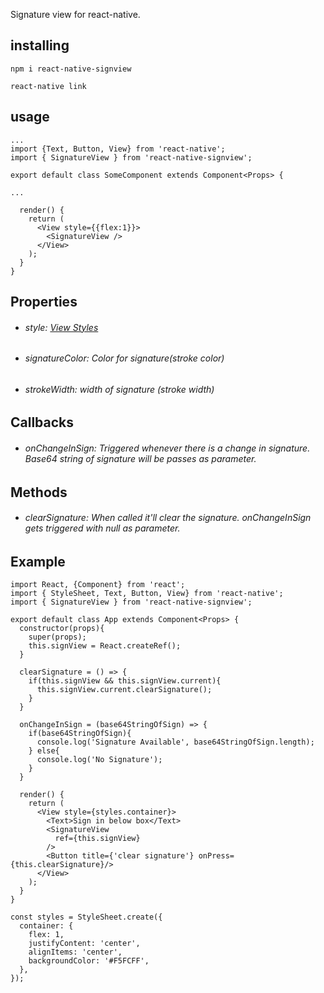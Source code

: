 

Signature view for react-native.

## installing
`npm i react-native-signview`

`react-native link`


## usage
```
...
import {Text, Button, View} from 'react-native';
import { SignatureView } from 'react-native-signview';

export default class SomeComponent extends Component<Props> {

...

  render() {
    return (
      <View style={{flex:1}}>
        <SignatureView />
      </View>
    );
  }
}
```
## Properties
* ###### style: [View Styles](https://facebook.github.io/react-native/docs/view-style-props)
* ###### signatureColor: Color for signature(stroke color)
* ###### strokeWidth: width of signature (stroke width)

## Callbacks
* ###### onChangeInSign: Triggered whenever there is a change in signature. Base64 string of signature will be passes as parameter.

## Methods
* ###### clearSignature: When called it'll clear the signature. onChangeInSign gets triggered with null as parameter.

## Example
```
import React, {Component} from 'react';
import { StyleSheet, Text, Button, View} from 'react-native';
import { SignatureView } from 'react-native-signview';

export default class App extends Component<Props> {
  constructor(props){
    super(props);
    this.signView = React.createRef();
  }

  clearSignature = () => {
    if(this.signView && this.signView.current){
      this.signView.current.clearSignature();
    }
  }

  onChangeInSign = (base64StringOfSign) => {
    if(base64StringOfSign){
      console.log('Signature Available', base64StringOfSign.length);
    } else{
      console.log('No Signature');
    }
  }

  render() {
    return (
      <View style={styles.container}>
        <Text>Sign in below box</Text>
        <SignatureView 
          ref={this.signView}
        />
        <Button title={'clear signature'} onPress={this.clearSignature}/>
      </View>
    );
  }
}

const styles = StyleSheet.create({
  container: {
    flex: 1,
    justifyContent: 'center',
    alignItems: 'center',
    backgroundColor: '#F5FCFF',
  },
});

```
